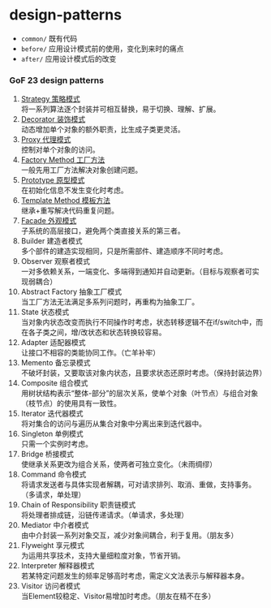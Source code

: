 # design-patterns

- `common/` 既有代码
- `before/` 应用设计模式前的使用，变化到来时的痛点
- `after/` 应用设计模式后的改变

### GoF 23 design patterns

1. [Strategy 策略模式](/src/main/java/com/lzhlyle/demo/design/pattern/gof/strategy)    
将一系列算法逐个封装并可相互替换，易于切换、理解、扩展。
2. [Decorator 装饰模式](/src/main/java/com/lzhlyle/demo/design/pattern/gof/decorator)    
动态增加单个对象的额外职责，比生成子类更灵活。
3. [Proxy 代理模式](/src/main/java/com/lzhlyle/demo/design/pattern/gof/proxy)    
控制对单个对象的访问。
4. [Factory Method 工厂方法](/src/main/java/com/lzhlyle/demo/design/pattern/gof/factoryMethod)    
一般先用工厂方法解决对象创建问题。
5. [Prototype 原型模式](/src/main/java/com/lzhlyle/demo/design/pattern/gof/prototype)     
在初始化信息不发生变化时考虑。
6. [Template Method 模板方法](/src/main/java/com/lzhlyle/demo/design/pattern/gof/templateMethod)    
继承+重写解决代码重复问题。
7. [Facade 外观模式](/src/main/java/com/lzhlyle/demo/design/pattern/gof/facade)    
子系统的高层接口，避免两个类直接关系的第三者。
8. Builder 建造者模式    
多个部件的建造实现相同，只是所需部件、建造顺序不同时考虑。
9. Observer 观察者模式    
一对多依赖关系，一端变化、多端得到通知并自动更新。（目标与观察者可实现弱耦合）
10. Abstract Factory 抽象工厂模式    
当工厂方法无法满足多系列问题时，再重构为抽象工厂。
11. State 状态模式    
当对象内状态改变而执行不同操作时考虑，状态转移逻辑不在if/switch中，而在各子类之间，增/改状态和状态转换较容易。
12. Adapter 适配器模式    
让接口不相容的类能协同工作。（亡羊补牢）
13. Memento 备忘录模式    
不破坏封装，又要取该对象内状态，且要求状态还原时考虑。（保持封装边界）
14. Composite 组合模式    
用树状结构表示“整体-部分”的层次关系，使单个对象（叶节点）与组合对象（枝节点）的使用具有一致性。
15. Iterator 迭代器模式    
将对集合的访问与遍历从集合对象中分离出来到迭代器中。
16. Singleton 单例模式    
只需一个实例时考虑。
17. Bridge 桥接模式    
使继承关系更改为组合关系，使两者可独立变化。（未雨绸缪）
18. Command 命令模式    
将请求发送者与具体实现者解耦，可对请求排列、取消、重做，支持事务。（多请求，单处理）
19. Chain of Responsibility 职责链模式    
将处理者排成链，沿链传递请求。（单请求，多处理）
20. Mediator 中介者模式    
由中介封装一系列对象交互，减少对象间耦合，利于复用。（朋友多）
21. Flyweight 享元模式    
为运用共享技术，支持大量细粒度对象，节省开销。
22. Interpreter 解释器模式    
若某特定问题发生的频率足够高时考虑，需定义文法表示与解释器本身。
23. Visitor 访问者模式    
当Element较稳定、Visitor易增加时考虑。（朋友在精不在多）
